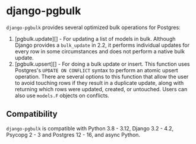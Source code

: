 # django-pgbulk

`django-pgbulk` provides several optimized bulk operations for Postgres:

1. [pgbulk.update][] - For updating a list of models in bulk. Although Django provides a ``bulk_update`` in 2.2, it performs individual updates for every row in some circumstances and does not perform a native bulk update.
2. [pgbulk.upsert][] - For doing a bulk update or insert. This function uses Postgres's `UPDATE ON CONFLICT` syntax to perform an atomic upsert operation. There are several options to this function that allow the user to avoid touching rows if they result in a duplicate update, along with returning which rows were updated, created, or untouched. Users can also use `models.F` objects on conflicts.

## Compatibility

`django-pgbulk` is compatible with Python 3.8 - 3.12, Django 3.2 - 4.2, Psycopg 2 - 3 and Postgres 12 - 16, and async Python.
